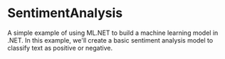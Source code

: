 # SentimentAnalysis
A simple example of using ML.NET to build a machine learning model in .NET. In this example, we'll create a basic sentiment analysis model to classify text as positive or negative.
